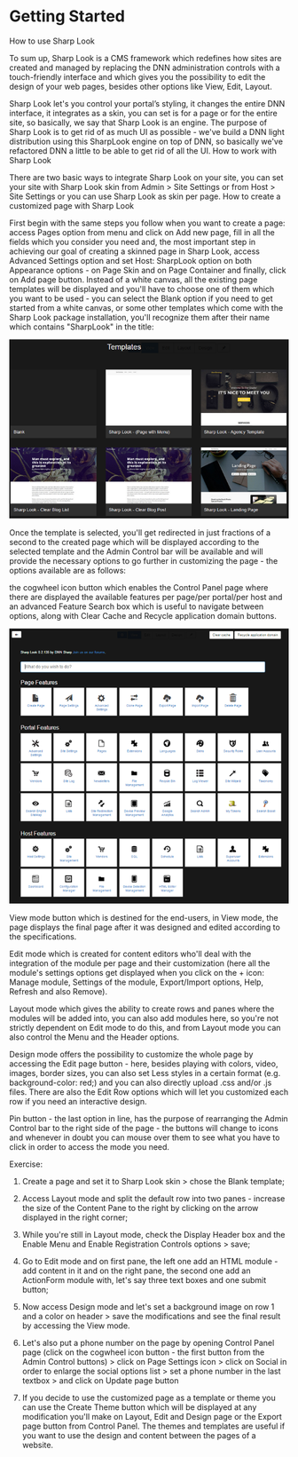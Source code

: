 # Getting Started

How to use Sharp Look

To sum up, Sharp Look is a CMS framework which redefines how sites are created and managed by replacing the DNN administration controls with a touch-friendly interface and which gives you the possibility to edit the design of your web pages, besides other options like View, Edit, Layout. 

Sharp Look let's you control your portal’s styling, it changes the entire DNN interface, it integrates as a skin, you can set is for a page or for the entire site, so basically, we say that Sharp Look is an engine. The purpose of Sharp Look is to get rid of as much UI as possible - we've build a DNN light distribution using this SharpLook engine on top of DNN, so basically we've refactored DNN a little to be able to get rid of all the UI. 
How to work with Sharp Look


There are two basic ways to integrate Sharp Look on your site, you can set your site with Sharp Look skin from Admin > Site Settings or from Host > Site Settings or you can use Sharp Look as skin per page. 
How to create a customized page with Sharp Look

First begin with the same steps you follow when you want to create a page: access Pages option from menu and click on Add new page, fill in all the fields which you consider you need and, the most important step in achieving our goal of creating a skinned page in Sharp Look, access Advanced Settings option and set Host: SharpLook option on both Appearance options - on Page Skin and on Page Container and finally, click on Add page button. Instead of a white canvas, all the existing page templates will be displayed and you'll have to choose one of them which you want to be used - you can select the Blank option if you need to get started from a white canvas, or some other templates which come with the Sharp Look package installation, you'll recognize them after their name which contains "SharpLook" in the title:

![](choose.template.png)

Once the template is selected, you'll get redirected in just fractions of a second to the created page which will be displayed according to the selected template and the Admin Control bar will be available and will provide the necessary options to go further in customizing the page - the options available are as follows:

the cogwheel icon button which enables the Control Panel page where there are displayed the available features per page/per portal/per host and an advanced Feature Search box which is useful to navigate between options, along with Clear Cache and Recycle application domain buttons.

![](control.panel.png)

View mode button which is destined for the end-users, in View mode, the page displays the final page after it was designed and edited according to the specifications.

Edit mode which is created for content editors who'll deal with the integration of the module per page and their customization (here all the module's settings options get displayed when you click on the + icon: Manage module, Settings of the module, Export/Import options, Help, Refresh and also Remove).

Layout mode which gives the ability to create rows and panes where the modules will be added into, you can also add modules here, so you're not strictly dependent on Edit mode to do this, and from Layout mode you can also control the Menu and the Header options. 

Design mode offers the possibility to customize the whole page by accessing the Edit page button - here, besides playing with colors, video, images, border sizes, you can also set Less styles in a certain format (e.g. background-color: red;) and you can also directly upload .css and/or .js files. There are also the Edit Row options which will let you customized each row if you need an interactive design. 

Pin button - the last option in line, has the purpose of rearranging the Admin Control bar to the right side of the page - the buttons will change to icons and whenever in doubt you can mouse over them to see what you have to click in order to access the mode you need. 

Exercise:

1. Create a page and set it to Sharp Look skin > chose the Blank template;

2. Access Layout mode and split the default row into two panes - increase the size of the Content Pane to the right by clicking on the arrow displayed in the right corner;

3. While you're still in Layout mode, check the Display Header box and the Enable Menu and Enable Registration Controls options > save;

4. Go to Edit mode and on first pane, the left one add an HTML module - add content in it and on the right pane, the second one add an ActionForm module with, let's say three text boxes and one submit button;

5. Now access Design mode and let's set a background image on row 1 and a color on header > save the modifications and see the final result by accessing the View mode.

6. Let's also put a phone number on the page by opening Control Panel page (click on the cogwheel icon button - the first button from the Admin Control buttons) > click on Page Settings icon > click on Social in order to enlarge the social options list > set a phone number in the last textbox > and click on Update page button

7. If you decide to use the customized page as a template or theme you can use the Create Theme button which will be displayed at any modification you'll make on Layout, Edit and Design page or the Export page button from Control Panel. The themes and templates are useful if you want to use the design and content between the pages of a website. 